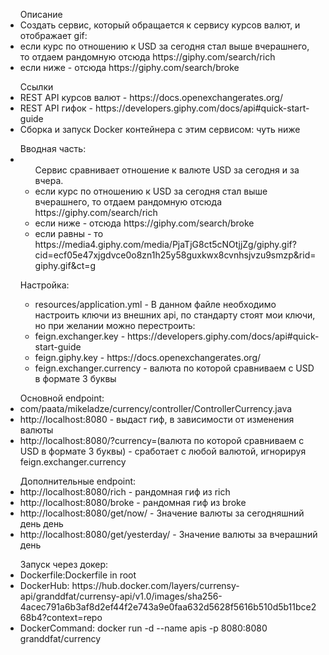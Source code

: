 <ul>Описание
<li>Создать сервис, который обращается к сервису курсов валют, и отображает gif:</li>
<li> если курс по отношению к USD за сегодня стал выше вчерашнего, то отдаем рандомную отсюда https://giphy.com/search/rich</li>
<li> если ниже - отсюда https://giphy.com/search/broke</li></ul>
</ul>
<ul>Ссылки
<li> REST API курсов валют - https://docs.openexchangerates.org/</li>
<li> REST API гифок - https://developers.giphy.com/docs/api#quick-start-guide</li>
<li> Сборка и запуск Docker контейнера с этим сервисом: чуть ниже</li>
</ul>

<ul>Вводная часть:
  <li><ul>Сервис сравнивает отношение к валюте USD за сегодня и за вчера.</li>
  <li> если курс по отношению к USD за сегодня стал выше вчерашнего, то отдаем рандомную отсюда https://giphy.com/search/rich</li>
  <li> если ниже - отсюда https://giphy.com/search/broke
  <li> если равны - то https://media4.giphy.com/media/PjaTjG8ct5cNOtjjZg/giphy.gif?cid=ecf05e47xjgdvce0o8zn1h25y58guxkwx8cvnhsjvzu9smzp&rid=giphy.gif&ct=g</li></ul>
  </ul>

<ul>Настройка:
<ul><li>resources/application.yml - В данном файле необходимо настроить ключи из внешних api, по стандарту стоят мои ключи, но при желании можно перестроить:</li>
  <li>feign.exchanger.key - https://developers.giphy.com/docs/api#quick-start-guide</li>
  <li>feign.giphy.key - https://docs.openexchangerates.org/</li>
  <li>feign.exchanger.currency - валюта по которой сравниваем с USD в формате 3 буквы</li></ul>
  </ul>
<ul>Основной endpoint:
  <li>com/paata/mikeladze/currency/controller/ControllerCurrency.java</li>
  <li>http://localhost:8080 - выдаст гиф, в зависимости от изменения валюты</li>
  <li>http://localhost:8080/?currency=(валюта по которой сравниваем с USD в формате 3 буквы) - сработает с любой валютой, игнорируя feign.exchanger.currency</li>
  </ul>
<ul>Дополнительные endpoint:
  <li>http://localhost:8080/rich - рандомная гиф из rich</li>
  <li>http://localhost:8080/broke - рандомная гиф из broke</li>
  <li>http://localhost:8080/get/now/ - Значение валюты за сегодняшний день день</li>
  <li>http://localhost:8080/get/yesterday/ - Значение валюты за вчерашний день</li>
  </ul>


<ul>Запуск через докер:
<li>Dockerfile:Dockerfile in root</li>
<li>DockerHub: https://hub.docker.com/layers/currensy-api/granddfat/currensy-api/v1.0/images/sha256-4acec791a6b3af8d2ef44f2e743a9e0faa632d5628f5616b510d5b11bce268b4?context=repo</li>
<li>DockerCommand: docker run -d --name apis -p 8080:8080 granddfat/currency</li>
</ul>
